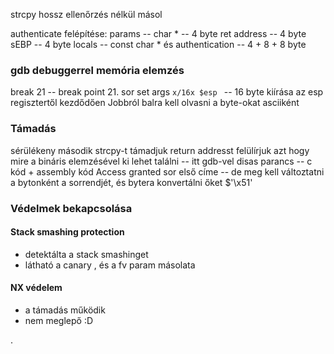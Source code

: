 strcpy hossz ellenőrzés nélkül másol


authenticate felépítése:
params -- char * -- 4 byte
ret address -- 4 byte
sEBP -- 4 byte
locals  --    const char *  és  authentication -- 4 + 8 + 8 byte


### gdb debuggerrel memória elemzés
break 21 -- break point 21. sor
set args
`x/16x $esp ` -- 16 byte kiírása az esp regisztertől kezdődően
Jobbról balra kell olvasni a byte-okat asciiként


### Támadás
sérülékeny második strcpy-t támadjuk
return addresst felülírjuk
azt hogy mire a bináris elemzésével ki lehet találni -- itt gdb-vel
disas parancs -- c kód + assembly kód
Access granted sor első címe -- de meg kell változtatni a bytonként a sorrendjét, és bytera konvertálni őket $'\x51'

### Védelmek bekapcsolása

#### Stack smashing protection
+ detektálta a stack smashinget
+ látható a canary , és a fv param másolata


#### NX védelem
+ a támadás működik
+ nem meglepő :D













.
